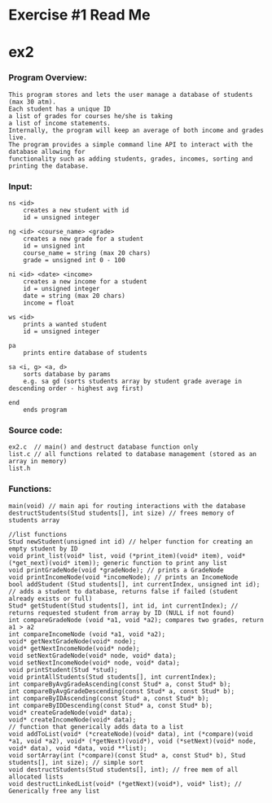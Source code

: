 # Exercise #1 Read Me


ex2
=====
### Program Overview:
    This program stores and lets the user manage a database of students (max 30 atm).
    Each student has a unique ID
    a list of grades for courses he/she is taking
    a list of income statements.
    Internally, the program will keep an average of both income and grades live.
    The program provides a simple command line API to interact with the database allowing for
    functionality such as adding students, grades, incomes, sorting and printing the database.


### Input:
	ns <id>
	    creates a new student with id
        id = unsigned integer

	ng <id> <course_name> <grade>
	    creates a new grade for a student
	    id = unsigned int
	    course_name = string (max 20 chars)
	    grade = unsigned int 0 - 100

	ni <id> <date> <income>
	    creates a new income for a student
	    id = unsigned integer
	    date = string (max 20 chars)
	    income = float

	ws <id>
	    prints a wanted student
	    id = unsigned integer

	pa
	    prints entire database of students

	sa <i, g> <a, d>
	    sorts database by params
	    e.g. sa gd (sorts students array by student grade average in descending order - highest avg first)

	end
	    ends program



### Source code:
```
ex2.c  // main() and destruct database function only
list.c // all functions related to database management (stored as an array in memory)
list.h
```

### Functions:
```
main(void) // main api for routing interactions with the database
destructStudents(Stud students[], int size) // frees memory of students array

//list functions
Stud newStudent(unsigned int id) // helper function for creating an empty student by ID
void print_list(void* list, void (*print_item)(void* item), void* (*get_next)(void* item)); generic function to print any list
void printGradeNode(void *gradeNode); // prints a GradeNode
void printIncomeNode(void *incomeNode); // prints an IncomeNode
bool addStudent (Stud students[], int currentIndex, unsigned int id); // adds a student to database, returns false if failed (student already exists or full)
Stud* getStudent(Stud students[], int id, int currentIndex); // returns requested student from array by ID (NULL if not found)
int compareGradeNode (void *a1, void *a2); compares two grades, return a1 > a2
int compareIncomeNode (void *a1, void *a2);
void* getNextGradeNode(void* node);
void* getNextIncomeNode(void* node);
void setNextGradeNode(void* node, void* data);
void setNextIncomeNode(void* node, void* data);
void printStudent(Stud *stud);
void printAllStudents(Stud students[], int currentIndex);
int compareByAvgGradeAscending(const Stud* a, const Stud* b);
int compareByAvgGradeDescending(const Stud* a, const Stud* b);
int compareByIDAscending(const Stud* a, const Stud* b);
int compareByIDDescending(const Stud* a, const Stud* b);
void* createGradeNode(void* data);
void* createIncomeNode(void* data);
// function that generically adds data to a list
void addToList(void* (*createNode)(void* data), int (*compare)(void *a1, void *a2), void* (*getNext)(void*), void (*setNext)(void* node, void* data), void *data, void **list);
void sortArray(int (*compare)(const Stud* a, const Stud* b), Stud students[], int size); // simple sort
void destructStudents(Stud students[], int); // free mem of all allocated lists
void destructLinkedList(void* (*getNext)(void*), void* list); // Generically free any list
```
